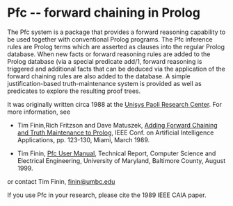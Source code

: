 # Pfc -- forward chaining in Prolog

The Pfc system is a package that provides a forward reasoning capability to be used together with conventional Prolog programs.  The Pfc inference rules are Prolog terms which are asserted as clauses into the regular Prolog database.  When new facts or forward reasoning rules are added to the Prolog database (via a special predicate add/1, forward reasoning is triggered and additional facts that can be deduced via the application of the forward chaining rules are also added to the database.  A simple justification-based truth-maintenance system is provided as well as predicates to explore the resulting proof trees.

It was originally written circa 1988 at the [Unisys Paoli Research Center](https://en.wikipedia.org/wiki/Paoli_Research_Center).  For more information, see

* Tim Finin,Rich Fritzson and Dave Matuszek, [Adding Forward Chaining and Truth Maintenance to Prolog](http://ebiq.org/p/682), IEEE Conf. on Artificial Intelligence Applications, pp. 123-130, Miami, March 1989.

* Tim Finin, [Pfc User Manual](https://github.com/finin/pfc/blob/master/man/pfc.pdf), Technical Report, Computer Science and Electrical Engineering, University of Maryland, Baltimore County, August 1999.

or contact Tim Finin, finin@umbc.edu

If you use Pfc in your research, please cite the 1989 IEEE CAIA paper.


